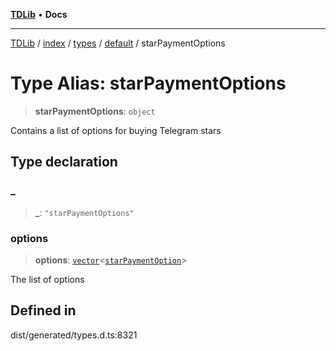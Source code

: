 [**TDLib**](../../../../../../README.md) • **Docs**

***

[TDLib](../../../../../../modules.md) / [index](../../../../../README.md) / [types](../../../README.md) / [default](../README.md) / starPaymentOptions

# Type Alias: starPaymentOptions

> **starPaymentOptions**: `object`

Contains a list of options for buying Telegram stars

## Type declaration

### \_

> **\_**: `"starPaymentOptions"`

### options

> **options**: [`vector`](vector.md)\<[`starPaymentOption`](starPaymentOption-1.md)\>

The list of options

## Defined in

dist/generated/types.d.ts:8321
